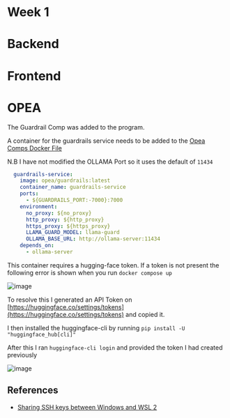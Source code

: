 # Week 1

# Backend

# Frontend

# OPEA

The Guardrail Comp was added to the program.

A container for the guardrails service needs to be added to the [Opea Comps Docker File](../opea-comps/docker-compose.yml)

N.B I have not modified the OLLAMA Port so it uses the default of `11434`

```yaml
  guardrails-service:
    image: opea/guardrails:latest
    container_name: guardrails-service
    ports:
      - ${GUARDRAILS_PORT:-7000}:7000
    environment:
      no_proxy: ${no_proxy}
      http_proxy: ${http_proxy}
      https_proxy: ${https_proxy}
      LLAMA_GUARD_MODEL: llama-guard
      OLLAMA_BASE_URL: http://ollama-server:11434
    depends_on:
      - ollama-server
```

This container requires a hugging-face token. If a token is not present the following error is shown when you run `docker compose up`

![image](https://github.com/user-attachments/assets/fd8c6979-5150-458c-8f31-c2ef47adc383)

To resolve this I generated an API Token on [https://huggingface.co/settings/tokens](https://huggingface.co/settings/tokens) and copied it.

I then installed the huggingface-cli by running `pip install -U "huggingface_hub[cli]"`

After this I ran `huggingface-cli login` and provided the token I had created previously

![image](https://github.com/user-attachments/assets/f4c94910-c8db-48fb-a1c2-59f3531add8e)

## References

- [Sharing SSH keys between Windows and WSL 2](https://devblogs.microsoft.com/commandline/sharing-ssh-keys-between-windows-and-wsl-2/)
